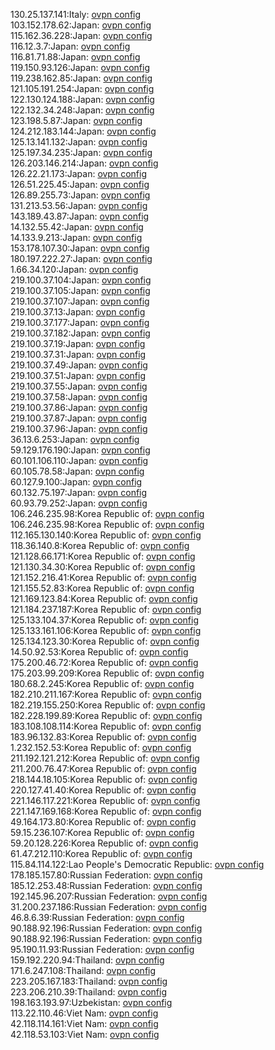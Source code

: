 130.25.137.141:Italy: [ovpn config](vpn/130_25_137_141.ovpn)  
103.152.178.62:Japan: [ovpn config](vpn/103_152_178_62.ovpn)  
115.162.36.228:Japan: [ovpn config](vpn/115_162_36_228.ovpn)  
116.12.3.7:Japan: [ovpn config](vpn/116_12_3_7.ovpn)  
116.81.71.88:Japan: [ovpn config](vpn/116_81_71_88.ovpn)  
119.150.93.126:Japan: [ovpn config](vpn/119_150_93_126.ovpn)  
119.238.162.85:Japan: [ovpn config](vpn/119_238_162_85.ovpn)  
121.105.191.254:Japan: [ovpn config](vpn/121_105_191_254.ovpn)  
122.130.124.188:Japan: [ovpn config](vpn/122_130_124_188.ovpn)  
122.132.34.248:Japan: [ovpn config](vpn/122_132_34_248.ovpn)  
123.198.5.87:Japan: [ovpn config](vpn/123_198_5_87.ovpn)  
124.212.183.144:Japan: [ovpn config](vpn/124_212_183_144.ovpn)  
125.13.141.132:Japan: [ovpn config](vpn/125_13_141_132.ovpn)  
125.197.34.235:Japan: [ovpn config](vpn/125_197_34_235.ovpn)  
126.203.146.214:Japan: [ovpn config](vpn/126_203_146_214.ovpn)  
126.22.21.173:Japan: [ovpn config](vpn/126_22_21_173.ovpn)  
126.51.225.45:Japan: [ovpn config](vpn/126_51_225_45.ovpn)  
126.89.255.73:Japan: [ovpn config](vpn/126_89_255_73.ovpn)  
131.213.53.56:Japan: [ovpn config](vpn/131_213_53_56.ovpn)  
143.189.43.87:Japan: [ovpn config](vpn/143_189_43_87.ovpn)  
14.132.55.42:Japan: [ovpn config](vpn/14_132_55_42.ovpn)  
14.133.9.213:Japan: [ovpn config](vpn/14_133_9_213.ovpn)  
153.178.107.30:Japan: [ovpn config](vpn/153_178_107_30.ovpn)  
180.197.222.27:Japan: [ovpn config](vpn/180_197_222_27.ovpn)  
1.66.34.120:Japan: [ovpn config](vpn/1_66_34_120.ovpn)  
219.100.37.104:Japan: [ovpn config](vpn/219_100_37_104.ovpn)  
219.100.37.105:Japan: [ovpn config](vpn/219_100_37_105.ovpn)  
219.100.37.107:Japan: [ovpn config](vpn/219_100_37_107.ovpn)  
219.100.37.13:Japan: [ovpn config](vpn/219_100_37_13.ovpn)  
219.100.37.177:Japan: [ovpn config](vpn/219_100_37_177.ovpn)  
219.100.37.182:Japan: [ovpn config](vpn/219_100_37_182.ovpn)  
219.100.37.19:Japan: [ovpn config](vpn/219_100_37_19.ovpn)  
219.100.37.31:Japan: [ovpn config](vpn/219_100_37_31.ovpn)  
219.100.37.49:Japan: [ovpn config](vpn/219_100_37_49.ovpn)  
219.100.37.51:Japan: [ovpn config](vpn/219_100_37_51.ovpn)  
219.100.37.55:Japan: [ovpn config](vpn/219_100_37_55.ovpn)  
219.100.37.58:Japan: [ovpn config](vpn/219_100_37_58.ovpn)  
219.100.37.86:Japan: [ovpn config](vpn/219_100_37_86.ovpn)  
219.100.37.87:Japan: [ovpn config](vpn/219_100_37_87.ovpn)  
219.100.37.96:Japan: [ovpn config](vpn/219_100_37_96.ovpn)  
36.13.6.253:Japan: [ovpn config](vpn/36_13_6_253.ovpn)  
59.129.176.190:Japan: [ovpn config](vpn/59_129_176_190.ovpn)  
60.101.106.110:Japan: [ovpn config](vpn/60_101_106_110.ovpn)  
60.105.78.58:Japan: [ovpn config](vpn/60_105_78_58.ovpn)  
60.127.9.100:Japan: [ovpn config](vpn/60_127_9_100.ovpn)  
60.132.75.197:Japan: [ovpn config](vpn/60_132_75_197.ovpn)  
60.93.79.252:Japan: [ovpn config](vpn/60_93_79_252.ovpn)  
106.246.235.98:Korea Republic of: [ovpn config](vpn/106_246_235_98.ovpn)  
106.246.235.98:Korea Republic of: [ovpn config](vpn/106_246_235_98.ovpn)  
112.165.130.140:Korea Republic of: [ovpn config](vpn/112_165_130_140.ovpn)  
118.36.140.8:Korea Republic of: [ovpn config](vpn/118_36_140_8.ovpn)  
121.128.66.171:Korea Republic of: [ovpn config](vpn/121_128_66_171.ovpn)  
121.130.34.30:Korea Republic of: [ovpn config](vpn/121_130_34_30.ovpn)  
121.152.216.41:Korea Republic of: [ovpn config](vpn/121_152_216_41.ovpn)  
121.155.52.83:Korea Republic of: [ovpn config](vpn/121_155_52_83.ovpn)  
121.169.123.84:Korea Republic of: [ovpn config](vpn/121_169_123_84.ovpn)  
121.184.237.187:Korea Republic of: [ovpn config](vpn/121_184_237_187.ovpn)  
125.133.104.37:Korea Republic of: [ovpn config](vpn/125_133_104_37.ovpn)  
125.133.161.106:Korea Republic of: [ovpn config](vpn/125_133_161_106.ovpn)  
125.134.123.30:Korea Republic of: [ovpn config](vpn/125_134_123_30.ovpn)  
14.50.92.53:Korea Republic of: [ovpn config](vpn/14_50_92_53.ovpn)  
175.200.46.72:Korea Republic of: [ovpn config](vpn/175_200_46_72.ovpn)  
175.203.99.209:Korea Republic of: [ovpn config](vpn/175_203_99_209.ovpn)  
180.68.2.245:Korea Republic of: [ovpn config](vpn/180_68_2_245.ovpn)  
182.210.211.167:Korea Republic of: [ovpn config](vpn/182_210_211_167.ovpn)  
182.219.155.250:Korea Republic of: [ovpn config](vpn/182_219_155_250.ovpn)  
182.228.199.89:Korea Republic of: [ovpn config](vpn/182_228_199_89.ovpn)  
183.108.108.114:Korea Republic of: [ovpn config](vpn/183_108_108_114.ovpn)  
183.96.132.83:Korea Republic of: [ovpn config](vpn/183_96_132_83.ovpn)  
1.232.152.53:Korea Republic of: [ovpn config](vpn/1_232_152_53.ovpn)  
211.192.121.212:Korea Republic of: [ovpn config](vpn/211_192_121_212.ovpn)  
211.200.76.47:Korea Republic of: [ovpn config](vpn/211_200_76_47.ovpn)  
218.144.18.105:Korea Republic of: [ovpn config](vpn/218_144_18_105.ovpn)  
220.127.41.40:Korea Republic of: [ovpn config](vpn/220_127_41_40.ovpn)  
221.146.117.221:Korea Republic of: [ovpn config](vpn/221_146_117_221.ovpn)  
221.147.169.168:Korea Republic of: [ovpn config](vpn/221_147_169_168.ovpn)  
49.164.173.80:Korea Republic of: [ovpn config](vpn/49_164_173_80.ovpn)  
59.15.236.107:Korea Republic of: [ovpn config](vpn/59_15_236_107.ovpn)  
59.20.128.226:Korea Republic of: [ovpn config](vpn/59_20_128_226.ovpn)  
61.47.212.110:Korea Republic of: [ovpn config](vpn/61_47_212_110.ovpn)  
115.84.114.122:Lao People's Democratic Republic: [ovpn config](vpn/115_84_114_122.ovpn)  
178.185.157.80:Russian Federation: [ovpn config](vpn/178_185_157_80.ovpn)  
185.12.253.48:Russian Federation: [ovpn config](vpn/185_12_253_48.ovpn)  
192.145.96.207:Russian Federation: [ovpn config](vpn/192_145_96_207.ovpn)  
31.200.237.186:Russian Federation: [ovpn config](vpn/31_200_237_186.ovpn)  
46.8.6.39:Russian Federation: [ovpn config](vpn/46_8_6_39.ovpn)  
90.188.92.196:Russian Federation: [ovpn config](vpn/90_188_92_196.ovpn)  
90.188.92.196:Russian Federation: [ovpn config](vpn/90_188_92_196.ovpn)  
95.190.11.93:Russian Federation: [ovpn config](vpn/95_190_11_93.ovpn)  
159.192.220.94:Thailand: [ovpn config](vpn/159_192_220_94.ovpn)  
171.6.247.108:Thailand: [ovpn config](vpn/171_6_247_108.ovpn)  
223.205.167.183:Thailand: [ovpn config](vpn/223_205_167_183.ovpn)  
223.206.210.39:Thailand: [ovpn config](vpn/223_206_210_39.ovpn)  
198.163.193.97:Uzbekistan: [ovpn config](vpn/198_163_193_97.ovpn)  
113.22.110.46:Viet Nam: [ovpn config](vpn/113_22_110_46.ovpn)  
42.118.114.161:Viet Nam: [ovpn config](vpn/42_118_114_161.ovpn)  
42.118.53.103:Viet Nam: [ovpn config](vpn/42_118_53_103.ovpn)  
